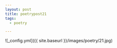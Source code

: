 ```yaml
---
layout: post
title: poetrypost21
tags:
  - poetry

---
```




![_config.yml]({{ site.baseurl }}/images/poetry/21.jpg)


